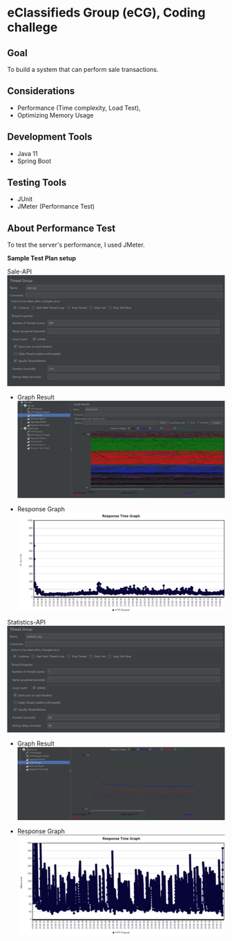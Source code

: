 # eClassifieds Group (eCG), Coding challege

## Goal
To build a system that can perform sale transactions.

## Considerations
- Performance (Time complexity, Load Test),
- Optimizing Memory Usage

## Development Tools
- Java 11
- Spring Boot

## Testing Tools
- JUnit
- JMeter (Performance Test)

## About Performance Test
To test the server's performance, I used JMeter.

**Sample Test Plan setup**

Sale-API
![alt text](./docs/sale-test-plan.png "sale-test-plan")

- Graph Result
![alt text](./docs/sale-graph-result.png "sale-graph-result")

- Response  Graph
![alt text](./docs/sale-graph-response-time.png "sale-graph-response-time")

Statistics-API
![alt text](./docs/statistics-test-plan.png "statistics-test-plan")

- Graph Result
  ![alt text](./docs/statistics-graph-result.png "statistics-graph-result")

- Response  Graph
  ![alt text](./docs/statistics-graph-response-time.png "statistics-graph-response-time")
